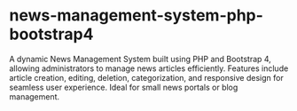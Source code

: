 # news-management-system-php-bootstrap4
A dynamic News Management System built using PHP and Bootstrap 4, allowing administrators to manage news articles efficiently. Features include article creation, editing, deletion, categorization, and responsive design for seamless user experience. Ideal for small news portals or blog management.

